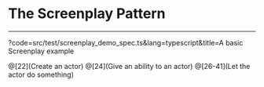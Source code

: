 # The Screenplay Pattern
---
?code=src/test/screenplay_demo_spec.ts&lang=typescript&title=A basic Screenplay example

@[22](Create an actor)
@[24](Give an ability to an actor)
@[26-41](Let the actor do something)
